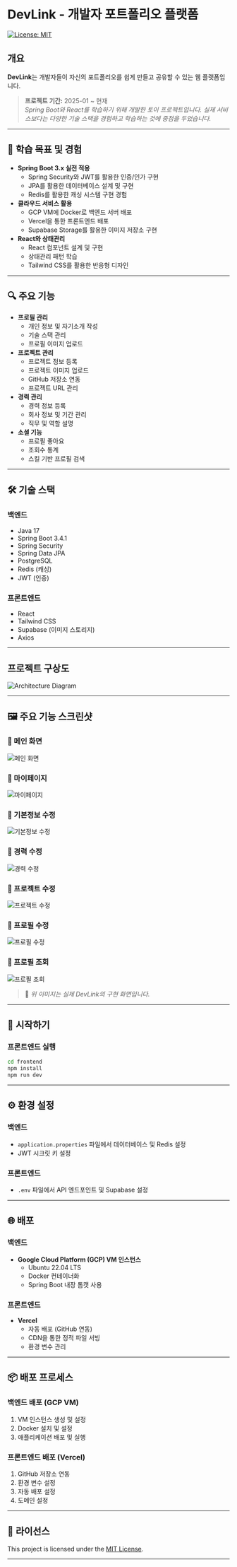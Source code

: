 # DevLink - 개발자 포트폴리오 플랫폼

[![License: MIT](https://img.shields.io/badge/License-MIT-blue.svg)](LICENSE)

## 개요
**DevLink**는 개발자들이 자신의 포트폴리오를 쉽게 만들고 공유할 수 있는 웹 플랫폼입니다.

> **프로젝트 기간:** 2025-01 ~ 현재  
> *Spring Boot와 React를 학습하기 위해 개발한 토이 프로젝트입니다. 실제 서비스보다는 다양한 기술 스택을 경험하고 학습하는 것에 중점을 두었습니다.*

---

## 🌟 학습 목표 및 경험
- **Spring Boot 3.x 실전 적용**
  - Spring Security와 JWT를 활용한 인증/인가 구현
  - JPA를 활용한 데이터베이스 설계 및 구현
  - Redis를 활용한 캐싱 시스템 구현 경험
- **클라우드 서비스 활용**
  - GCP VM에 Docker로 백엔드 서버 배포
  - Vercel을 통한 프론트엔드 배포
  - Supabase Storage를 활용한 이미지 저장소 구현
- **React와 상태관리**
  - React 컴포넌트 설계 및 구현
  - 상태관리 패턴 학습
  - Tailwind CSS를 활용한 반응형 디자인

---

## 🔍 주요 기능
- **프로필 관리**
  - 개인 정보 및 자기소개 작성
  - 기술 스택 관리
  - 프로필 이미지 업로드
- **프로젝트 관리**
  - 프로젝트 정보 등록
  - 프로젝트 이미지 업로드
  - GitHub 저장소 연동
  - 프로젝트 URL 관리
- **경력 관리**
  - 경력 정보 등록
  - 회사 정보 및 기간 관리
  - 직무 및 역할 설명
- **소셜 기능**
  - 프로필 좋아요
  - 조회수 통계
  - 스킬 기반 프로필 검색

---

## 🛠 기술 스택

### 백엔드
- Java 17
- Spring Boot 3.4.1
- Spring Security
- Spring Data JPA
- PostgreSQL
- Redis (캐싱)
- JWT (인증)

### 프론트엔드
- React
- Tailwind CSS
- Supabase (이미지 스토리지)
- Axios

---

## 프로젝트 구상도

![Architecture Diagram](docs/devLink_architecture-diagram.png)

---

## 🖼️ 주요 기능 스크린샷

### 📌 메인 화면
![메인 화면](docs/메인.png)

### 📌 마이페이지
![마이페이지](docs/마이페이지1.gif)

### 📌 기본정보 수정
![기본정보 수정](docs/기본정보_수정.gif)

### 📌 경력 수정
![경력 수정](docs/경력_수정.gif)

### 📌 프로젝트 수정
![프로젝트 수정](docs/프로젝트_수정.gif)

### 📌 프로필 수정
![프로필 수정](docs/프로필_수정.gif)

### 📌 프로필 조회
![프로필 조회](docs/프로필_조회.gif)

> 📎 *위 이미지는 실제 DevLink의 구현 화면입니다.*

---

## 🚀 시작하기

### 프론트엔드 실행
```bash
cd frontend
npm install
npm run dev
```

---

## ⚙️ 환경 설정

### 백엔드
- `application.properties` 파일에서 데이터베이스 및 Redis 설정
- JWT 시크릿 키 설정

### 프론트엔드
- `.env` 파일에서 API 엔드포인트 및 Supabase 설정

---

## 🌐 배포

### 백엔드
- **Google Cloud Platform (GCP) VM 인스턴스**
  - Ubuntu 22.04 LTS
  - Docker 컨테이너화
  - Spring Boot 내장 톰캣 사용

### 프론트엔드
- **Vercel**
  - 자동 배포 (GitHub 연동)
  - CDN을 통한 정적 파일 서빙
  - 환경 변수 관리

---

## 📦 배포 프로세스

### 백엔드 배포 (GCP VM)
1. VM 인스턴스 생성 및 설정
2. Docker 설치 및 설정
3. 애플리케이션 배포 및 실행

### 프론트엔드 배포 (Vercel)
1. GitHub 저장소 연동
2. 환경 변수 설정
3. 자동 배포 설정
4. 도메인 설정

---

## 📄 라이선스
This project is licensed under the [MIT License](LICENSE).

---

